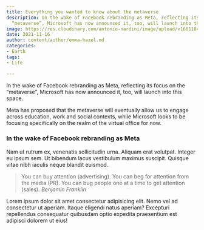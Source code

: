 ```yaml
---
title: Everything you wanted to know about the metaverse
description: In the wake of Facebook rebranding as Meta, reflecting its focus on the
  “metaverse”, Microsoft has now announced it, too, will launch into this space.
image: https://res.cloudinary.com/antonio-nardini/image/upload/v1661184887/vr_iavgze.webp
date: 2021-11-16
author: content/author/emma-hazel.md
categories:
- Earth
tags:
- Life

---
```

In the wake of Facebook rebranding as Meta, reflecting its focus on the “metaverse”, Microsoft has now announced it, too, will launch into this space.

Meta has proposed that the metaverse will eventually allow us to engage across education, work and social contexts, while Microsoft looks to be focusing specifically on the realm of the virtual office for now.

### In the wake of Facebook rebranding as Meta
Nam ut rutrum ex, venenatis sollicitudin urna. Aliquam erat volutpat. Integer eu ipsum sem. Ut bibendum lacus vestibulum maximus suscipit. Quisque vitae nibh iaculis neque blandit euismod.

> You can buy attention (advertising). You can beg for attention from the media (PR). You can bug people one at a time to get attention (sales).
<cite>Benjamin Franklin</cite>

Lorem ipsum dolor sit amet consectetur adipisicing elit. Nemo vel ad consectetur ut aperiam. Itaque eligendi natus aperiam? Excepturi repellendus consequatur quibusdam optio expedita praesentium est adipisci dolorem ut eius!